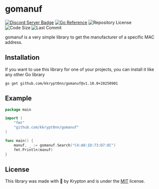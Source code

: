 # gomanuf

[![Discord Server Badge](https://img.shields.io/discord/1358456011316396295?logo=discord)](https://discord.gg/xj6y5ZaTMr) [![Go Reference](https://pkg.go.dev/badge/github.com/kkrypt0nn/gomanuf.svg)](https://pkg.go.dev/github.com/kkrypt0nn/gomanuf) ![Repository License](https://img.shields.io/github/license/kkrypt0nn/gomanuf?style=flat-square) ![Code Size](https://img.shields.io/github/languages/code-size/kkrypt0nn/gomanuf?style=flat-square) ![Last Commit](https://img.shields.io/github/last-commit/kkrypt0nn/gomanuf?style=flat-square)

gomanuf is a very simple library to get the manufacturer of a specific MAC address.

## Installation
If you want to use this library for one of your projects, you can install it like any other Go library

```shell
go get github.com/kkrypt0nn/gomanuf@v1.10.0+20250901
```

## Example
```go
package main

import (
	"fmt"
	"github.com/kkrypt0nn/gomanuf"
)

func main() {
	manuf, _ := gomanuf.Search("C4:A8:1D:73:D7:8C")
	fmt.Println(manuf)
}

```

## License
This library was made with 💜 by Krypton and is under the [MIT](LICENSE.md) license.
